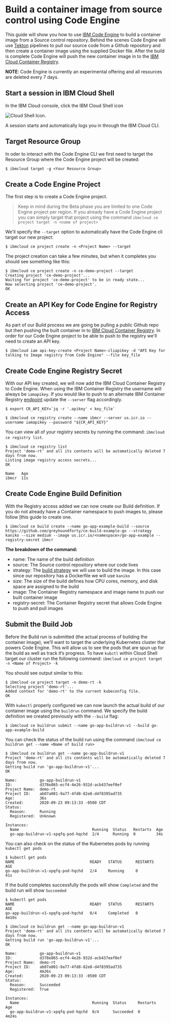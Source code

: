 # Build a container image from source control using Code Engine

This guide will show you how to use [IBM Code Engine](https://cloud.ibm.com/docs/codeengine?topic=codeengine-about) to build a container image from a Source control repository. Behind the scenes Code Engine will use [Tekton](https://tekton.dev/) pipelines to pull our source code from a Github repository and then create a container image using the supplied Docker file. After the build is complete Code Engine will push the new container image in to the [IBM Cloud Container Registry](https://cloud.ibm.com/docs/Registry?topic=Registry-registry_overview).

**NOTE**: Code Engine is currently an experimental offering and all resources are deleted every 7 days.

## Start a session in IBM Cloud Shell
In the IBM Cloud console, click the IBM Cloud Shell icon 

![Cloud Shell Icon](https://dsc.cloud/quickshare/Shared-Image-2020-09-23-09-26-23.png). 

A session starts and automatically logs you in through the IBM Cloud CLI. 

## Target Resource Group
In oder to interact with the Code Engine CLI we first need to target the Resource Group where the Code Engine project will be created:

```shell
$ ibmcloud target -g <Your Resource Group>
```

## Create a Code Engine Project
The first step is to create a Code Engine project. 

> Keep in mind during the Beta phase you are limited to one Code Engine project per region. If you already have a Code Engine project you can simply target that project using the command `ibmcloud ce project target -n <name of project>`  

We'll specify the `--target` option to automatically have the Code Engine cli target our new project:

```
$ ibmcloud ce project create -n <Project Name> --target
```

The project creation can take a few minutes, but when it completes you should see something like this:

```shell 
$ ibmcloud ce project create -n ce-demo-project --target
Creating project 'ce-demo-project'...
Waiting for project 'ce-demo-project' to be in ready state...
Now selecting project 'ce-demo-project'.
OK
```

## Create an API Key for Code Engine for Registry Access
As part of our Build process we are going be pulling a public Github repo but then pushing the built container in to [IBM Cloud Container Registry](https://cloud.ibm.com/docs/Registry?topic=Registry-registry_overview). In order for our Code Engine project to be able to push to the registry we'll need to create an API key. 

```shell
$ ibmcloud iam api-key-create <Project Name>-cliapikey -d "API Key for talking to Image registry from Code Engine" --file key_file
```

## Create Code Engine Registry Secret
With our API key created, we will now add the IBM Cloud Container Registry to Code Engine. When using the IBM Container Registry the username will always be `iamapikey`. If you would like to push to an alternate IBM Container Registry [endpoint](https://cloud.ibm.com/docs/Registry?topic=Registry-registry_overview#registry_regions_local) update the `--server` flag accordingly. 

```shell
$ export CR_API_KEY=`jq -r '.apikey' < key_file`

$ ibmcloud ce registry create --name ibmcr --server us.icr.io --username iamapikey --password "${CR_API_KEY}"
```

You can view all of your registry secrets by running the command: `ibmcloud ce registry list`.

```shell
$ ibmcloud ce registry list 
Project 'demo-rt' and all its contents will be automatically deleted 7 days from now.
Listing image registry access secrets...
OK

Name   Age  
ibmcr  11s
```

## Create Code Engine Build Definition 
With the Registry access added we can now create our Build definition. If you do not already have a Container namespace to push images to, please follow [this guide to create one. 

```shell
$ ibmcloud ce build create --name go-app-example-build --source https://github.com/greyhoundforty/ce-build-example-go --strategy kaniko --size medium --image us.icr.io/<namespace>/go-app-example --registry-secret ibmcr
```

**The breakdown of the command:**
 - name: The name of the build definition 
 - source: The Source control repository where our code lives
 - strategy:  The [build strategy](https://cloud.ibm.com/docs/codeengine?topic=codeengine-plan-build#build-strategy)  we will use to build the image. In this case since our repository has a Dockerfile we will use `kaniko`
 - size: The size of the build defines how CPU cores, memory, and disk space are assigned to the build
 - image: The Container Registry namespace and image name to push our built container image
 - registry-secret: The Container Registry secret that allows Code Engine to push and pull images

## Submit the Build Job 
Before the Build run is submitted (the actual process of building the container image), we’ll want to target the underlying Kubernetes cluster that powers Code Engine. This will allow us to see the pods that are spun up for the build as well as track it’s progress. To have `kubctl` within Cloud Shell target our cluster run the following command: `ibmcloud ce project target -n <Name of Project> -k`  

You should see output similar to this:
```shell
$ ibmcloud ce project target -n demo-rt -k 
Selecting project 'demo-rt'...
Added context for 'demo-rt' to the current kubeconfig file.
OK
```

With `kubectl` properly configured we can now launch the actual build of our container image using the `buildrun` command. We specify the build definition we created previously with the `--build` flag:

```shell
$ ibmcloud ce buildrun submit --name go-app-buildrun-v1 --build go-app-example-build
```
  
You can check the status of the build run using the command `ibmcloud ce buildrun get --name <Name of build run>`

```shell
$ ibmcloud ce buildrun get --name go-app-buildrun-v1
Project 'demo-rt' and all its contents will be automatically deleted 7 days from now.
Getting build run 'go-app-buildrun-v1'...
OK

Name:          go-app-buildrun-v1
ID:            d378e865-ecf4-4e26-932d-acb437eef0ef
Project Name:  demo-rt
Project ID:    ab07a001-9a77-4fd8-82e8-d4f8395ad735
Age:           36s
Created:       2020-09-23 09:13:33 -0500 CDT
Status:
  Reason:      Running
  Registered:  Unknown

Instances:
  Name                                Running  Status   Restarts  Age
  go-app-buildrun-v1-xpqfq-pod-hqchd  2/4      Running  0         34s
```

You can also check on the status of the Kubernetes pods by running `kubectl get pods`

```shell
$ kubectl get pods
NAME                                 READY   STATUS      RESTARTS   AGE
go-app-buildrun-v1-xpqfq-pod-hqchd   2/4     Running     0          41s
```

If the build completes successfully the pods will show `Completed` and the build run will show `Succeeded`

```shell 
$ kubectl get pods
NAME                                 READY   STATUS      RESTARTS   AGE
go-app-buildrun-v1-xpqfq-pod-hqchd   0/4     Completed   0          4m10s

$ ibmcloud ce buildrun get --name go-app-buildrun-v1
Project 'demo-rt' and all its contents will be automatically deleted 7 days from now.
Getting build run 'go-app-buildrun-v1'...
OK

Name:          go-app-buildrun-v1
ID:            d378e865-ecf4-4e26-932d-acb437eef0ef
Project Name:  demo-rt
Project ID:    ab07a001-9a77-4fd8-82e8-d4f8395ad735
Age:           4m26s
Created:       2020-09-23 09:13:33 -0500 CDT
Status:
  Reason:      Succeeded
  Registered:  True

Instances:
  Name                                Running  Status     Restarts  Age
  go-app-buildrun-v1-xpqfq-pod-hqchd  0/4      Succeeded  0         4m24s
```